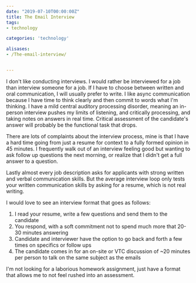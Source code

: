 ```yaml
---
date: "2019-07-10T00:00:00Z"
title: The Email Interview
tags: 
- technology

categories: 'technology'

alisases: 
- /The-email-interview/


---
```


I don't like conducting interviews. I would rather be interviewed for a job than interview someone for a job. If I have to choose between written and oral communication, I will usually prefer to write.  I like async communication because I have time to think clearly and then commit to words what I'm thinking.  I have a mild central auditory processing disorder, meaning an in-person interview pushes my limits of listening, and critically processing, and taking notes on answers in real time. Critical assessment of the candidate's answer will probably be the functional task that drops.

There are lots of complaints about the interview process, mine is that I have a hard time going from just a resume for context to a fully formed opinion in 45 minutes. I frequently walk out of an interview feeling good but wanting to ask follow up questions the next morning, or realize that I didn't get a full answer to a question.  

Lastly almost every job description asks for applicants with strong written and verbal communication skills.  But the average interview loop only tests your written communication skills by asking for a resume, which is not real writing.

I would love to see an interview format that goes as follows:

1. I read your resume, write a few questions and send them to the candidate
2. You respond, with a soft commitment not to spend much more that 20-30 minutes answering
3. Candidate and interviewer have the option to go back and forth a few times on specifics or follow ups
4. The candidate comes in for an on-site or VTC discussion of ~20 minutes per person to talk on the same subject as the emails

I'm not looking for a laborious homework assignment, just have a format that allows me to not feel rushed into an assessment.
